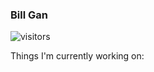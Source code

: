 ### Bill Gan

![visitors](https://visitor-badge.glitch.me/badge?page_id=pblpbl1024.pblpbl1024)

Things I'm currently working on:
